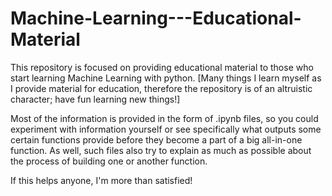 # Machine-Learning---Educational-Material
This repository is focused on providing educational material to those who start learning Machine Learning with python. [Many things I learn myself as I provide material for education, therefore the repository is of an altruistic character; have fun learning new things!]

Most of the information is provided in the form of .ipynb files, so you could experiment with information yourself or see specifically what outputs some certain functions provide before they become a part of a big all-in-one function. As well, such files also try to explain as much as possible about the process of building one or another function.

If this helps anyone, I'm more than satisfied! 
